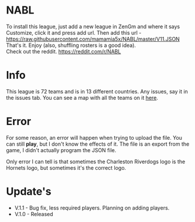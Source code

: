 # NABL
To install this league, just add a new league in ZenGm and where it says Customize, click it and press add url. Then add this url - https://raw.githubusercontent.com/mamamia5x/NABL/master/V11.JSON  
That's it. Enjoy (also, shuffling rosters is a good idea).  
Check out the reddit. https://reddit.com/r/NABL

# Info
This league is 72 teams and is in 13 different countries. Any issues, say it in the issues tab.
You can see a map with all the teams on it [here](https://drive.google.com/open?id=1ahRyz2DOTRZCVM2ZDE-fDRvoY4tZre7F&usp=sharing).  

# Error  
For some reason, an error will happen when trying to upload the file. You can still **play**, but I don't know the effects of it. The file is an export from the game, I didn't actually program the JSON file. 

Only error I can tell is that sometimes the Charleston Riverdogs logo is the Hornets logo, but sometimes it's the correct logo.

# Update's
* V.1.1 - Bug fix, less required players. Planning on adding players.
* V.1.0 - Released
